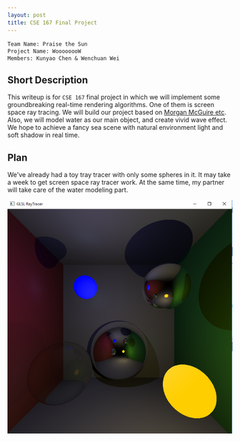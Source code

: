 ```yaml
---
layout: post
title: CSE 167 Final Project
---
```

    Team Name: Praise the Sun
    Project Name: WoooooooW 
    Members: Kunyao Chen & Wenchuan Wei


## Short Description

This writeup is for `CSE 167` final project in which we will implement some groundbreaking real-time rendering algorithms. One of them is screen space ray tracing. We will build our project based on [Morgan McGuire etc](http://casual-effects.blogspot.com/2014/08/screen-space-ray-tracing.html). Also, we will model water as our main object, and create vivid wave effect. We hope to achieve a fancy sea scene with natural environment light and soft shadow in real time.

## Plan

We've already had a toy tray tracer with only some spheres in it. It may take a week to get screen space ray tracer work. At the same time, my partner will take care of the water modeling part.

<img src="../img5/RT.PNG">